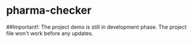 # pharma-checker
##Important!: The project demo is still in development phase. The project file won't work before any updates.
